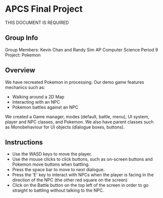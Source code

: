# APCS Final Project
THIS DOCUMENT IS REQUIRED
## Group Info
Group Members: Kevin Chan and Randy Sim
AP Computer Science Period 9
Project: Pokemon
## Overview
We have recreated Pokemon in processing. Our demo game features mechanics such as:

- Walking around a 2D Map
- Interacting with an NPC
- Pokemon battles against an NPC

We created a Game manager, modes (default, battle, menu), UI system, player and NPC classes, and Pokemon.
We also have parent classes such as Monobehaviour for UI objects (dialogue boxes, buttons).
## Instructions
- Use the WASD keys to move the player.
- Use the mouse clicks to click buttons, such as on-screen buttons and Pokemon move buttons when battling.
- Press the space bar to move to next dialogue.
- Press the 'E' key to interact with NPCs when the player is facing in the direction of the NPC (the other red square on the screen)
- Click on the Battle button on the top left of the screen in order to go straight to battling without
talking to the NPC.